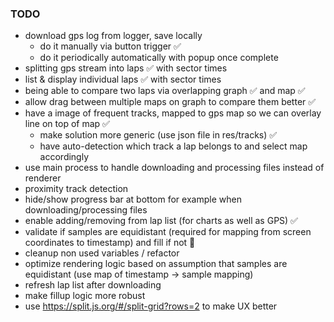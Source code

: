 
### TODO
- download gps log from logger, save locally
    - do it manually via button trigger ✅
    - do it periodically automatically with popup once complete
- splitting gps stream into laps ✅ with sector times
- list & display individual laps ✅ with sector times
- being able to compare two laps via overlapping graph ✅ and map ✅
- allow drag between multiple maps on graph to compare them better ✅
- have a image of frequent tracks, mapped to gps map so we can overlay line on top of map ✅
    - make solution more generic (use json file in res/tracks) ✅
    - have auto-detection which track a lap belongs to and select map accordingly 
- use main process to handle downloading and processing files instead of renderer
- proximity track detection
- hide/show progress bar at bottom for example when downloading/processing files
- enable adding/removing from lap list (for charts as well as GPS) ✅
- validate if samples are equidistant (required for mapping from screen coordinates to timestamp) and fill if not 🔨
- cleanup non used variables / refactor
- optimize rendering logic based on assumption that samples are equidistant (use map of timestamp -> sample mapping)
- refresh lap list after downloading
- make fillup logic more robust
- use https://split.js.org/#/split-grid?rows=2 to make UX better